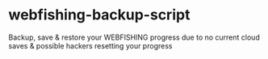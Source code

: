 # webfishing-backup-script
Backup, save &amp; restore your WEBFISHING progress due to no current cloud saves &amp; possible hackers resetting your progress
